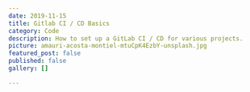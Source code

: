 ```yaml
---
date: 2019-11-15
title: Gitlab CI / CD Basics
category: Code
description: How to set up a GitLab CI / CD for various projects.
picture: amauri-acosta-montiel-mtuCpK4EzbY-unsplash.jpg
featured_post: false
published: false
gallery: []

---
```


